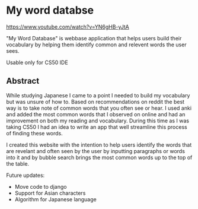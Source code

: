 # My word databse

https://www.youtube.com/watch?v=YN6gHB-yJtA

"My Word Database" is webbase application that helps users build their vocabulary by helping them identify common and relevent words the user sees.

Usable only for CS50 IDE

## Abstract
 
While studying Japanese I came to a point I needed to build my vocabulary but was unsure of how to. Based on recommendations on reddit the best way is to take note of common words that you often see or hear. I used anki and added the most common words that I observed on online and had an improvement on both my reading and vocabulary. During this time as I was taking CS50 I had an idea to write an app that well streamline this process of finding these words.


I created this website with the intention to help users identify the words that are revelant and often seen by the user by inputting paragraphs or words into it and by bubble search brings the most common words up to the top of the table.

Future updates:
- Move code to django
- Support for Asian characters
- Algorithm for Japanese language
